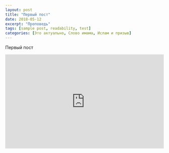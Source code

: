 ```yaml
---
layout: post
title: "Первый пост"
date: 2018-05-12
excerpt: "Проповедь"
tags: [sample post, readability, test]
categories: [Это актуально, Слово имама, Ислам и призыв]
---
```


Первый пост

<iframe width="100%" height="300" scrolling="no" frameborder="no" allow="autoplay" src="https://w.soundcloud.com/player/?url=https%3A//api.soundcloud.com/tracks/480213210&color=%23deedd2&auto_play=false&hide_related=false&show_comments=true&show_user=true&show_reposts=false&show_teaser=true&visual=true"> </iframe>